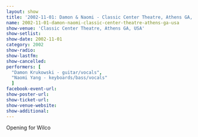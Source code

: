 ```yaml
---
layout: show
title: '2002-11-01: Damon & Naomi - Classic Center Theatre, Athens GA, USA'
name: 2002-11-01-damon-naomi-classic-center-theatre-athens-ga-usa
show-venue: 'Classic Center Theatre, Athens GA, USA'
show-setlist: 
show-date: 2002-11-01
category: 2002
show-radio: 
show-lastfm: 
show-cancelled: 
performers: [
  "Damon Krukowski - guitar/vocals",
  "Naomi Yang - keyboards/bass/vocals"
  ]
facebook-event-url: 
show-poster-url: 
show-ticket-url: 
show-venue-website: 
show-additional: 
---
```


Opening for Wilco